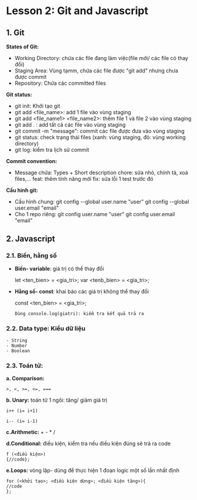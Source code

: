 # Lesson 2: Git and Javascript

## 1. Git
**States of Git:**
- Working Directory: chứa các file đang làm việc(file mới/ các file có thay đổi)
- Staging Area: Vùng tạmm, chứa các file được "git add" nhưng chưa được commit
- Repository: Chứa các committed files 

**Git status:**
- git init: Khởi tạo git
- git add <file_name>: add 1 file vào vùng staging 
- git add <file_name1> <file_name2>: thêm file 1 và file 2 vào vùng staging
- git add . : add tất cả các file vào vùng staging
- git commit -m "message": commit các file được đưa vào vùng staging 
- git status: check trạng thái files (xanh: vùng staging, đỏ: vùng working directory)
- git log: kiểm tra lịch sử commit

**Commit convention:**
- Message chứa: Types + Short description
  chore: sửa nhỏ, chính tả, xoá files,...
  feat: thêm tính năng mới
  fix: sửa lỗi 1 test trước đó

**Cấu hình git:**
- Cấu hình chung: 
  git config --global user.name "user"
  git config --global user.email "email"
- Cho 1 repo riêng: 
   git config user.name "user"
  git config user.email "email"

## 2. Javascript

### 2.1. Biến, hằng số
- **Biến- variable**: giá trị có thể thay đổi 

  let <ten_bien> = <gia_tri>;
  var <tenb_bien> = <gia_tri>;

- **Hằng số- const**: khai báo các giá trị không thể thay đổi

  const <ten_bien> = <gia_tri>;

      Dùng console.log(giatri): kiểm tra kết quả trả ra

### 2.2. Data type: Kiểu dữ liệu 

    - String
    - Number
    - Boolean

### 2.3. Toán tử:

 **a. Comparison:** 
 
    >, <, >=, <=, ===
 
 **b. Unary:** toán tử 1 ngôi: tăng/ giảm giá trị
  
    i++ (i= i+1) 
 
    i-- (i= i-1) 
 
**c.Arithmetic:** + - * /

**d.Conditional:** điều kiện, kiểm tra nếu điều kiện đúng sẽ trả ra code
  
    f (<điều kiện>)
    {//code};

**e.Loops:** vòng lặp- dùng để thực hiện 1 đoạn logic một số lần nhất định

    for (<khởi tạo>; <điều kiện dừng>; <điều kiện tăng>){
    //code
    };

  